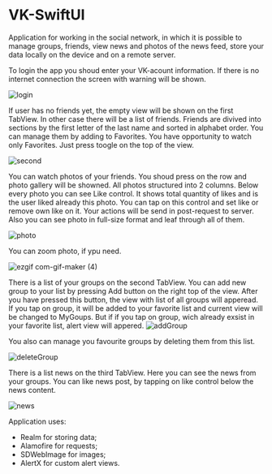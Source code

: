 # VK-SwiftUI
Application for working in the social network, in which it is possible to manage groups, friends, view news and photos of the news feed, store your data locally on the device and on a remote server.

To login the app you shoud enter your VK-acount information. If there is no internet connection the screen with warning will be shown.

![login](https://user-images.githubusercontent.com/10026372/216045036-7639dfbc-9978-45a5-812b-cb6bc9d8cd9b.jpg)

If user has no friends yet, the empty view will be shown on the first TabView. In other case there will be a list of friends. Friends are divived into sections by the first letter of the last name and sorted in alphabet order.
You can manage them by adding to Favorites. You have opportunity to watch only Favorites. Just press toogle on the top of the view.

![second](https://user-images.githubusercontent.com/10026372/215997766-1f351792-627c-4130-8d62-f9ca26fb2373.jpg)

You can watch photos of your friends. You shoud press on the row and photo gallery will be showned. 
All photos structured into 2 columns. Below every photo you can see Like control. It shows total quantity of likes and is the user liked already this photo. You can tap on this control and set like or remove own like on it. Your actions will be send in post-request to server.
Also you can see photo in full-size format and leaf through all of them.

![photo](https://user-images.githubusercontent.com/10026372/216007229-535953b5-3570-4193-8554-b75730cd4fa5.jpg)

You can zoom photo, if ypu need.

![ezgif com-gif-maker (4)](https://user-images.githubusercontent.com/10026372/216052914-6b100b4e-3d63-4099-9bd9-a0ad56562797.gif)

There is a list of your groups on the second TabView. 
You can add new group to your list by pressing Add button on the right top of the view. After you have pressed this button,  the view with list of all groups will apperead. If you tap on group, it will be added to your favorite list and current view will be changed to MyGoups. But if if you tap on group, wich already exsist in your favorite list, alert view will appered.
![addGroup](https://user-images.githubusercontent.com/10026372/216011223-de6729f8-8756-49db-a5fa-e6d5627d3aa4.jpg)

You also can manage you favourite groups by deleting them from this list.

![deleteGroup](https://user-images.githubusercontent.com/10026372/216012298-e9b52159-6817-4738-b65d-921866cd6c5b.jpg)

There is a list news on the third TabView. Here you can see the news from your groups. You can like news post, by tapping on like control below the news content.

![news](https://user-images.githubusercontent.com/10026372/216014281-fa626ccb-2843-410f-bb9f-290a600698f0.jpg)

Application uses:
 - Realm for storing data;
 - Alamofire for requests;
 - SDWebImage for images;
 - AlertX for custom alert views.
